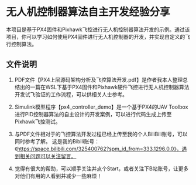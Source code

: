 # 无人机控制器算法自主开发经验分享

本项目是基于PX4固件和Pixhawk飞控进行无人机控制器算法开发的示例。通过该项目，你可以学习如何使用PX4固件进行无人机控制器的开发，并实现自定义的飞行控制算法。

## 文件说明
1. PDF文件【PX4上层源码架构分析及飞控算法开发.pdf】是作者我本人整理总结出的一篇在WSL下基于PX4固件和Pixhawk硬件飞控进行无人机控制器算法开发试飞验证的工作流程，可以供相关人士参考。
   
2. Simulink模型程序【px4_controller_demo】是一个基于PX4的UAV Toolbox进行PID控制器算法的自主设计的开发案例，可以进行代码生成上传至Pixhawk飞控测试。 
   
3. 与PDF文件相对于的飞控算法开发过程已经上传至我的个人BiliBili账号，可以同时参考了解。
   这是我的Bibili账号：《https://space.bilibili.com/325400762?spm_id_from=333.1296.0.0》，遇到相关问题可以关注留言。

4. 觉得有很大的帮助，可以顺手关注并点个Start，或者关注下B站账号，让更多对他们有用的人看到并减少一些麻烦！
